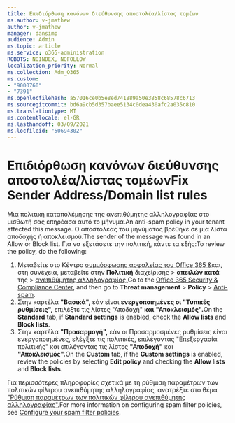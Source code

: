 ```yaml
---
title: Επιδιόρθωση κανόνων διεύθυνσης αποστολέα/λίστας τομέων
ms.author: v-jmathew
author: v-jmathew
manager: dansimp
audience: Admin
ms.topic: article
ms.service: o365-administration
ROBOTS: NOINDEX, NOFOLLOW
localization_priority: Normal
ms.collection: Adm_O365
ms.custom:
- "9000760"
- "7391"
ms.openlocfilehash: a57016ce0b5e8ed741889a50e3858c68578c6713
ms.sourcegitcommit: bd6a9cb5d357baee5134c0dea430afc2a035c810
ms.translationtype: MT
ms.contentlocale: el-GR
ms.lasthandoff: 03/09/2021
ms.locfileid: "50694302"
---
```

# <a name="fix-sender-addressdomain-list-rules"></a><span data-ttu-id="21308-102">Επιδιόρθωση κανόνων διεύθυνσης αποστολέα/λίστας τομέων</span><span class="sxs-lookup"><span data-stu-id="21308-102">Fix Sender Address/Domain list rules</span></span>

<span data-ttu-id="21308-103">Μια πολιτική καταπολέμησης της ανεπιθύμητης αλληλογραφίας στο μισθωτή σας επηρέασα αυτό το μήνυμα.</span><span class="sxs-lookup"><span data-stu-id="21308-103">An anti-spam policy in your tenant affected this message.</span></span> <span data-ttu-id="21308-104">Ο αποστολέας του μηνύματος βρέθηκε σε μια λίστα αποδοχής ή αποκλεισμού.</span><span class="sxs-lookup"><span data-stu-id="21308-104">The sender of the message was found in an Allow or Block list.</span></span> <span data-ttu-id="21308-105">Για να εξετάσετε την πολιτική, κάντε τα εξής:</span><span class="sxs-lookup"><span data-stu-id="21308-105">To review the policy, do the following:</span></span>

1. <span data-ttu-id="21308-106">Μεταβείτε στο Κέντρο [συμμόρφωσης ασφαλείας του Office 365 &](https://go.microsoft.com/fwlink/p/?linkid=2077143)και, στη συνέχεια, μεταβείτε στην **Πολιτική** διαχείρισης  >  **απειλών κατά** της  >  [ανεπιθύμητης αλληλογραφίας.](https://go.microsoft.com/fwlink/?linkid=2101518)</span><span class="sxs-lookup"><span data-stu-id="21308-106">Go to the [Office 365 Security & Compliance Center](https://go.microsoft.com/fwlink/p/?linkid=2077143), and then go to **Threat management** > **Policy** > [Anti-spam](https://go.microsoft.com/fwlink/?linkid=2101518).</span></span>
2. <span data-ttu-id="21308-107">Στην καρτέλα **"Βασικά",** εάν είναι **ενεργοποιημένες οι "Τυπικές ρυθμίσεις",** επιλέξτε τις λίστες "Αποδοχή" **και** **"Αποκλεισμός".**</span><span class="sxs-lookup"><span data-stu-id="21308-107">On the **Standard** tab, if **Standard settings** is enabled, check the **Allow lists** and **Block lists**.</span></span>
3. <span data-ttu-id="21308-108">Στην καρτέλα **"Προσαρμογή",** εάν οι Προσαρμοσμένες ρυθμίσεις  είναι ενεργοποιημένες, ελέγξτε τις πολιτικές, επιλέγοντας "Επεξεργασία πολιτικής" και επιλέγοντας τις λίστες  **"Αποδοχή"** και **"Αποκλεισμός".**</span><span class="sxs-lookup"><span data-stu-id="21308-108">On the **Custom** tab, if the **Custom settings** is enabled, review the policies by selecting **Edit policy** and checking the **Allow lists** and **Block lists**.</span></span>

<span data-ttu-id="21308-109">Για περισσότερες πληροφορίες σχετικά με τη ρύθμιση παραμέτρων των πολιτικών φίλτρου ανεπιθύμητης αλληλογραφίας, ανατρέξτε στο θέμα ["Ρύθμιση παραμέτρων των πολιτικών φίλτρου ανεπιθύμητης αλληλογραφίας".](https://go.microsoft.com/fwlink/?linkid=2101431)</span><span class="sxs-lookup"><span data-stu-id="21308-109">For more information on configuring spam filter policies, see [Configure your spam filter policies](https://go.microsoft.com/fwlink/?linkid=2101431).</span></span>
